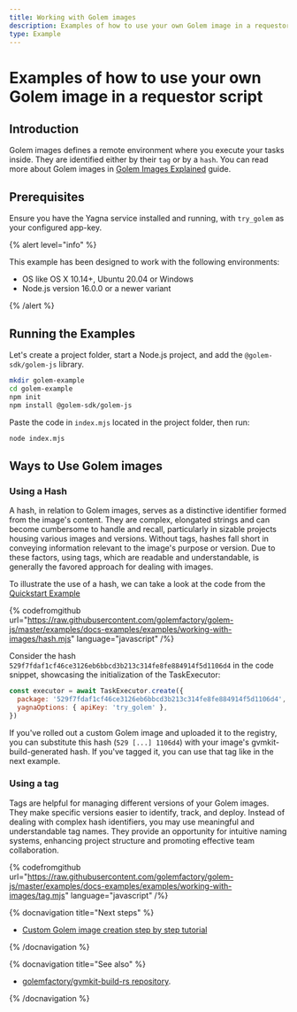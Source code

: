 ```yaml
---
title: Working with Golem images
description: Examples of how to use your own Golem image in a requestor script
type: Example
---
```


# Examples of how to use your own Golem image in a requestor script

## Introduction

Golem images defines a remote environment where you execute your tasks inside. They are identified either by their `tag` or by a `hash`. You can read more about Golem images in [Golem Images Explained](/docs/creators/javascript/guides/golem-images) guide.

## Prerequisites

Ensure you have the Yagna service installed and running, with `try_golem` as your configured app-key.

{% alert level="info" %}

This example has been designed to work with the following environments:

- OS like OS X 10.14+, Ubuntu 20.04 or Windows
- Node.js version 16.0.0 or a newer variant

{% /alert %}

## Running the Examples

Let's create a project folder, start a Node.js project, and add the `@golem-sdk/golem-js` library.

```bash
mkdir golem-example
cd golem-example
npm init
npm install @golem-sdk/golem-js
```

Paste the code in `index.mjs` located in the project folder, then run:

```bash
node index.mjs
```

## Ways to Use Golem images

### Using a Hash

A hash, in relation to Golem images, serves as a distinctive identifier formed from the image's content. They are complex, elongated strings and can become cumbersome to handle and recall, particularly in sizable projects housing various images and versions. Without tags, hashes fall short in conveying information relevant to the image's purpose or version. Due to these factors, using tags, which are readable and understandable, is generally the favored approach for dealing with images.

To illustrate the use of a hash, we can take a look at the code from the [Quickstart Example](/docs/creators/javascript/quickstarts/quickstart)

{% codefromgithub url="https://raw.githubusercontent.com/golemfactory/golem-js/master/examples/docs-examples/examples/working-with-images/hash.mjs" language="javascript" /%}

Consider the hash `529f7fdaf1cf46ce3126eb6bbcd3b213c314fe8fe884914f5d1106d4` in the code snippet, showcasing the initialization of the TaskExecutor:

```js
const executor = await TaskExecutor.create({
  package: '529f7fdaf1cf46ce3126eb6bbcd3b213c314fe8fe884914f5d1106d4',
  yagnaOptions: { apiKey: 'try_golem' },
})
```

If you've rolled out a custom Golem image and uploaded it to the registry, you can substitute this hash (`529 [...] 1106d4`) with your image's gvmkit-build-generated hash. If you've tagged it, you can use that tag like in the next example.

### Using a tag

Tags are helpful for managing different versions of your Golem images. They make specific versions easier to identify, track, and deploy. Instead of dealing with complex hash identifiers, you may use meaningful and understandable tag names. They provide an opportunity for intuitive naming systems, enhancing project structure and promoting effective team collaboration.

{% codefromgithub url="https://raw.githubusercontent.com/golemfactory/golem-js/master/examples/docs-examples/examples/working-with-images/tag.mjs" language="javascript" /%}

{% docnavigation title="Next steps" %}

- [Custom Golem image creation step by step tutorial](/docs/creators/javascript/tutorials/building-custom-image)

{% /docnavigation %}

{% docnavigation title="See also" %}

- [golemfactory/gvmkit-build-rs repository](https://github.com/golemfactory/gvmkit-build-rs).

{% /docnavigation %}
